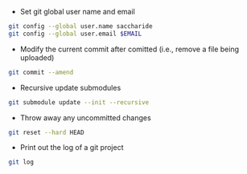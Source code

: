 * Set git global user name and email
```bash
git config --global user.name saccharide
git config --global user.email $EMAIL
```

* Modify the current commit after comitted (i.e., remove a file being uploaded)
```bash
git commit --amend
```

* Recursive update submodules
```bash
git submodule update --init --recursive
```

* Throw away any uncommitted changes
```bash
git reset --hard HEAD
```

* Print out the log of a git project
```bash
git log
```
